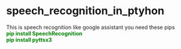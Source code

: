 # speech_recognition_in_ptyhon
This is speech recognition like google assistant
you need these pips</br>
<tab><b style="color:green;">pip install SpeechRecognition</b></tab><br>
<tab><b style="color:green;">pip install pyttsx3</b></tab>
